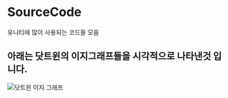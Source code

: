 # SourceCode
유니티에 많이 사용되는 코드들 모음

## 아래는 닷트윈의 이지그래프들을 시각적으로 나타낸것 입니다.

![닷트윈 이지 그래프](https://user-images.githubusercontent.com/74443267/147257964-6962c630-0377-4ae4-97c4-ba4c28688d44.gif)
